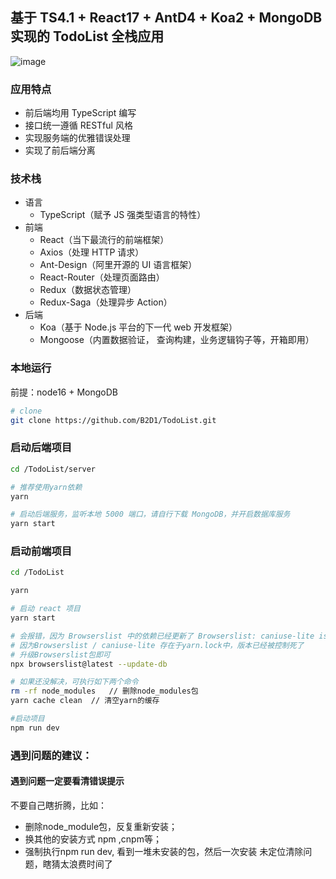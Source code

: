 ## 基于 TS4.1 + React17 + AntD4 + Koa2 + MongoDB 实现的 TodoList 全栈应用

![image](https://user-images.githubusercontent.com/36991862/114294191-69457700-9acf-11eb-9a27-ebe78825d171.png)

### 应用特点

- 前后端均用 TypeScript 编写
- 接口统一遵循 RESTful 风格
- 实现服务端的优雅错误处理
- 实现了前后端分离

### 技术栈

- 语言
  - TypeScript（赋予 JS 强类型语言的特性）
- 前端
  - React（当下最流行的前端框架）
  - Axios（处理 HTTP 请求）
  - Ant-Design（阿里开源的 UI 语言框架）
  - React-Router（处理页面路由）
  - Redux（数据状态管理）
  - Redux-Saga（处理异步 Action）
- 后端
  - Koa（基于 Node.js 平台的下一代 web 开发框架）
  - Mongoose（内置数据验证， 查询构建，业务逻辑钩子等，开箱即用）

### 本地运行
前提：node16 + MongoDB
```bash
# clone
git clone https://github.com/B2D1/TodoList.git
```
### 启动后端项目
```bash
cd /TodoList/server

# 推荐使用yarn依赖
yarn

# 启动后端服务，监听本地 5000 端口，请自行下载 MongoDB，并开启数据库服务
yarn start
```
### 启动前端项目
```bash
cd /TodoList

yarn

# 启动 react 项目
yarn start

# 会报错，因为 Browserslist 中的依赖已经更新了 Browserslist: caniuse-lite is outdated. Please run: npx browserslist@latest --update-db
# 因为Browserslist / caniuse-lite 存在于yarn.lock中，版本已经被控制死了
# 升级Browserslist包即可
npx browserslist@latest --update-db
```

```bash
# 如果还没解决，可执行如下两个命令
rm -rf node_modules   // 删除node_modules包
yarn cache clean  // 清空yarn的缓存

#启动项目
npm run dev
```

### 遇到问题的建议：
#### 遇到问题一定要看清错误提示
不要自己瞎折腾，比如：
- 删除node_module包，反复重新安装；
- 换其他的安装方式 npm ,cnpm等；
- 强制执行npm run dev, 看到一堆未安装的包，然后一次安装
未定位清除问题，瞎猜太浪费时间了
